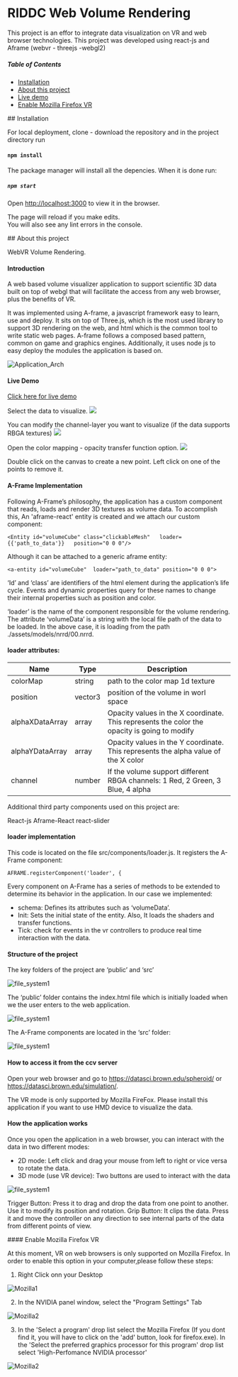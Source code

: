 # RIDDC Web Volume Rendering

This project is an effor to integrate data visualization on VR and web browser technologies.
This project was developed using react-js and Aframe (webvr - threejs -webgl2)

##### Table of Contents
* [Installation](#Installation)
* [About this project](#About)
* [Live demo](#Demo)
* [Enable Mozilla Firefox VR](#FireFoxVR)

<a name="Installation"/>
## Installation

For local deployment, clone - download the repository and in the project directory run

#### `npm install`

The package manager will install all the depencies. When it is done run:

##### `npm start`

Open [http://localhost:3000](http://localhost:3000) to view it in the browser.

The page will reload if you make edits.<br>
You will also see any lint errors in the console.

<a name="About"/>
## About this project


WebVR Volume Rendering.

#### Introduction

A web based volume visualizer application to support scientific 3D data built on top of webgl that will facilitate the access from any web browser, plus the benefits of VR.

It was implemented using A-frame, a javascript framework easy to learn, use and deploy. It sits on top of Three.js, which is the most used library to support 3D rendering on the web, and html which is the common tool to write static web pages. A-frame follows a composed based pattern, common on game and graphics engines. Additionally, it uses node js to easy deploy the modules the application is based on.

![Application_Arch](./imgs/archit.png)

<a name="Demo"/>

#### Live Demo

[Click here for live demo](https://datasci.brown.edu/volume-vr/)

Select the data to visualize.
![](./imgs/View1.png)

You can modify the channel-layer you want to visualize (if the data supports RBGA textures)
![](./imgs/View2.png)

Open the color mapping - opacity transfer function option.
![](./imgs/View3.png)

Double click on the canvas to create a new point. Left click on one of the points to remove it.

#### A-Frame Implementation

Following A-Frame’s philosophy, the application has a custom component that reads, loads and render 3D textures as volume data. To accomplish this, An 'aframe-react' entity is created and we attach our custom component:

    <Entity id="volumeCube" class="clickableMesh"   loader={{'path_to_data'}}   position="0 0 0"/>

Although it can be attached to a generic aframe entity:

    <a-entity id="volumeCube"  loader="path_to_data" position="0 0 0">

‘Id’ and ‘class’ are identifiers of the html element during the application’s life cycle. Events and dynamic properties query for these names to change their internal properties such as position and color.

‘loader’ is the name of the component responsible for the volume rendering. The attribute ‘volumeData’ is a string with the local file path of the data to be loaded. In the above case, it is loading from the path ./assets/models/nrrd/00.nrrd.

#### loader attributes:

|  Name         | Type          | Description  |
| ------------- | ------------- | ------------- |
| colorMap  | string  | path to the color map 1d texture   |
| position | vector3  | position of the volume in worl space |
| alphaXDataArray   | array  | Opacity values in the X coordinate. This represents the color the opacity is going to modify |
| alphaYDataArray   | array  | Opacity values in the Y coordinate. This represents the alpha value of the X color  |
| channel | number  | If the volume support different RBGA channels: 1 Red, 2 Green, 3 Blue, 4 alpha |


Additional third party components used on this project are:

React-js
Aframe-React
react-slider


#### loader implementation

This code is located on the file src/components/loader.js. It registers the A-Frame component:

    AFRAME.registerComponent('loader', {

Every component on A-Frame has a series of methods to be extended to determine its behavior  in the application. In our case we implemented:

* schema:  Defines its attributes such as ‘volumeData’.
* Init: Sets the initial state of the entity. Also, It loads the shaders and transfer functions.
* Tick: check for events in the vr controllers to produce real time interaction with the data.


#### Structure of the project

The key folders of the project are ‘public’ and ‘src’

![file_system1](./imgs/filesystem.png)

The ‘public’ folder contains the index.html file which is initially loaded when we the user enters to the web application.

![file_system1](./imgs/filesystem2.png)

The A-Frame components are located in the ‘src’ folder:

![file_system1](./imgs/filesystem3.png)

#### How to access it from the ccv server

Open your web browser and go to https://datasci.brown.edu/spheroid/ or https://datasci.brown.edu/simulation/.

The VR mode is only supported by Mozilla FireFox. Please install this application if you want to use HMD device to visualize the data.

#### How the application works

Once you open the application in a web browser, you can interact with the data in two different modes:
* 2D mode: Left click and drag your mouse from left to right or vice versa to rotate the data.
* 3D mode (use VR device): Two buttons are used to interact with the data

![file_system1](./imgs/controller.png)

Trigger Button: Press it to drag and drop the data from one point to another. Use it to modify its position and rotation.
Grip Button: It clips the data. Press it and move the controller on any direction to see internal parts of the data from different points of view.

<a name="FireFoxVR"/>
#### Enable Mozilla Firefox VR

At this moment, VR on web browsers is only supported on Mozilla Firefox. In order to enable this option in your computer,please follow these steps:

1. Right Click onn your Desktop

![Mozilla1](./imgs/mozilla1.png)

2. In the NVIDIA panel window, select the "Program Settings" Tab

![Mozilla2](./imgs/mozilla2.png)

3. In the 'Select a program' drop list select the Mozilla Firefox (If you dont find it, you will have to click on the 'add' button, look for firefox.exe). In the 'Select the preferred graphics processor for this program' drop list select 'High-Perfomance NVIDIA processor'

![Mozilla2](./imgs/mozilla3.png)
